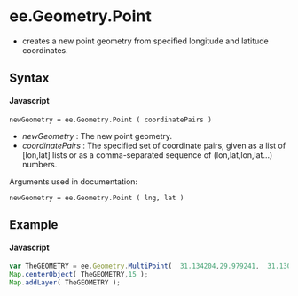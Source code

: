 # ee.Geometry.Point
- creates a new point geometry from specified longitude and latitude coordinates.

## Syntax

#### Javascript
```
newGeometry = ee.Geometry.Point ( coordinatePairs )  
```

- *newGeometry* : The new point geometry.
- *coordinatePairs* : The specified set of coordinate pairs, given as a list of [lon,lat] lists or as a comma-separated sequence of (lon,lat,lon,lat…) numbers.

Arguments used in documentation:
```
newGeometry = ee.Geometry.Point ( lng, lat )  
```

## Example

#### Javascript
```javascript
var TheGEOMETRY = ee.Geometry.MultiPoint(  31.134204,29.979241,  31.130855,29.976089,  31.128323,29.972594  );
Map.centerObject( TheGEOMETRY,15 );       
Map.addLayer( TheGEOMETRY );
```
